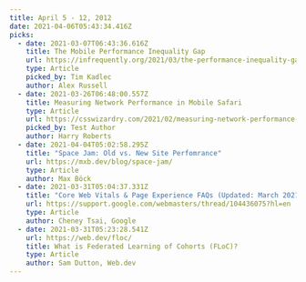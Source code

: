 ```yaml
---
title: April 5 - 12, 2012
date: 2021-04-06T05:43:34.416Z
picks:
  - date: 2021-03-07T06:43:36.616Z
    title: The Mobile Performance Inequality Gap
    url: https://infrequently.org/2021/03/the-performance-inequality-gap/
    type: Article
    picked_by: Tim Kadlec
    author: Alex Russell
  - date: 2021-03-26T06:48:00.557Z
    title: Measuring Network Performance in Mobile Safari
    type: Article
    url: https://csswizardry.com/2021/02/measuring-network-performance-in-mobile-safari/
    picked_by: Test Author
    author: Harry Roberts
  - date: 2021-04-04T05:02:58.295Z
    title: "Space Jam: Old vs. New Site Perfomrance"
    url: https://mxb.dev/blog/space-jam/
    type: Article
    author: Max Böck
  - date: 2021-03-31T05:04:37.331Z
    title: "Core Web Vitals & Page Experience FAQs (Updated: March 2021)"
    url: https://support.google.com/webmasters/thread/104436075?hl=en
    type: Article
    author: Cheney Tsai, Google
  - date: 2021-03-31T05:23:28.541Z
    url: https://web.dev/floc/
    title: What is Federated Learning of Cohorts (FLoC)?
    type: Article
    author: Sam Dutton, Web.dev
---
```

